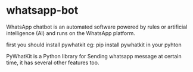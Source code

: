 # whatsapp-bot
WhatsApp chatbot is an automated software powered by rules or artificial intelligence (AI) and runs on the WhatsApp platform.

first you should install pywhatkit
eg:
pip install pywhatkit in your pyhton

PyWhatKit is a Python library for Sending whatsapp message at certain time, it has several other features too.
